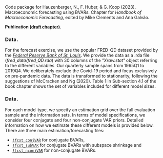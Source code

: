 Code package for Hauzenberger, N., F. Huber, & G. Koop (2023). Macroeconomic forecasting using BVARs. Chapter for *Handbook of Macroeconomic Forecasting*, edited by Mike Clements and Ana Galvão.

**Publication ([draft chapter](https://www.dropbox.com/scl/fi/cry8xuxkwwdtc3matz8g1/HHK_bookchp.pdf?rlkey=45ysy3b2hpqykkxormms9bipe&dl=0)).** 

### Data. 
For the forecast exercise, we use the popular FRED-QD dataset provided by the [*Federal Reserve Bank of St. Louis*](https://research.stlouisfed.org/econ/mccracken/fred-databases/). We provide the data as a .rda file (*fred_data/fred_QD.rda*) with 30 columns of the *"Xraw.stat"* object referring to the different variables. Our quarterly sample spans from 1965Q1 to 2019Q4. We deliberately exclude the Covid-19 period and focus exclusively on pre-pandemic data. The data is transformed to stationarity, following the suggestions of McCracken and Ng (2020). Table 1 in Sub-section 4.1 of the book chapter shows the set of variables included for different model sizes.

### Data. 
For each model type, we specify an estimation grid over the full evaluation sample and the information sets. In terms of model specifications, we consider four conjugate and four non-conjugate VAR priors. Detailed information on how we estimate these different models is provided below. There are three main estimation/forecasting files: 

* [`!fcst_conjVAR`](!fcst_conjVAR.R) for conjugate BVARs, 
* [`!fcst_subVAR`](!!fcst_subVAR.R) for conjugate BVARs with subspace shrinkage and
* [`!fcst_nconjVAR`](!fcst_nconjVAR.R) for non-conjugate BVARs.



